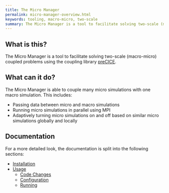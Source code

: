 ```yaml
---
title: The Micro Manager
permalink: micro-manager-overview.html
keywords: tooling, macro-micro, two-scale
summary: The Micro Manager is a tool to facilitate solving two-scale (macro-micro) coupled problems using the coupling library preCICE.
---
```


## What is this?

The Micro Manager is a tool to facilitate solving two-scale (macro-micro) coupled problems using the coupling library [preCICE](https://www.precice.org/).

## What can it do?

The Micro Manager is able to couple many micro simulations with one macro simulation. This includes:

- Passing data between micro and macro simulations
- Running micro simulations in parallel using MPI
- Adaptively turning micro simulations on and off based on similar micro simulations globally and locally

## Documentation

For a more detailed look, the documentation is split into the following sections:

- [Installation](https://www.precice.org/micro-manager-installation.html)
- [Usage](https://www.precice.org/micro-manager-usage.html)
  - [Code Changes](https://www.precice.org/micro-manager-code-changes.html)
  - [Configuration](https://www.precice.org/micro-manager-configuration.html)
  - [Running](https://www.precice.org/micro-manager-running.html)

